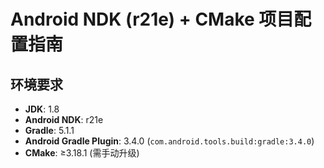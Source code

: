 # Android NDK (r21e) + CMake 项目配置指南

## 环境要求
- **JDK**: 1.8
- **Android NDK**: r21e
- **Gradle**: 5.1.1
- **Android Gradle Plugin**: 3.4.0 (`com.android.tools.build:gradle:3.4.0`)
- **CMake**: ≥3.18.1 (需手动升级)
